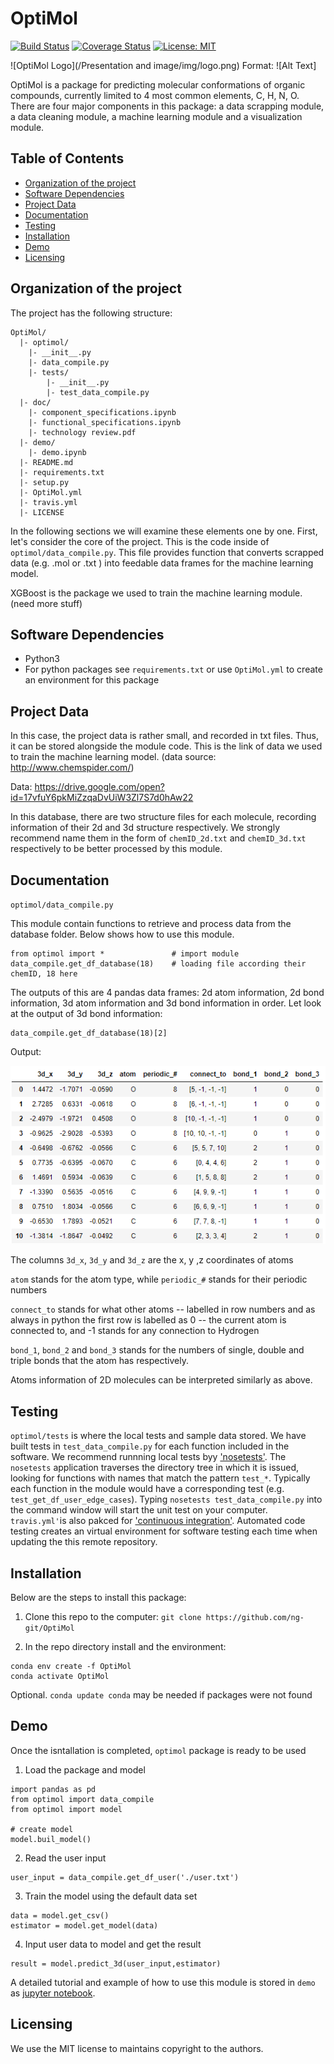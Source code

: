# OptiMol

[![Build Status](https://travis-ci.org/ng-git/OptiMol.svg?branch=master)](https://travis-ci.org/github/ng-git/OptiMol)
[![Coverage Status](https://coveralls.io/repos/github/ng-git/OptiMol/badge.svg?branch=master)](https://coveralls.io/github/ng-git/OptiMol?branch=master)
[![License: MIT](https://img.shields.io/badge/License-MIT-green.svg)](https://opensource.org/licenses/MIT)
 
![OptiMol Logo](/Presentation and image/img/logo.png)
Format: ![Alt Text]

OptiMol is a package for predicting molecular conformations of organic compounds, currently limited to 4 most common elements, C, H, N, O.  There are four major components in this package: a data scrapping module, a data cleaning module, a machine learning module and  a visualization module.

## Table of Contents


- [Organization of the  project](#Organization-of-the-project)
- [Software Dependencies](#Software-Dependencies)
- [Project Data](#Project-Data)
- [Documentation](#Documentation)
- [Testing](#Testing)
- [Installation](#Installation)
- [Demo](#Demo)
- [Licensing](#Licensing)


## Organization of the  project

The project has the following structure:

    OptiMol/
      |- optimol/
      	|- __init__.py
      	|- data_compile.py
        |- tests/
        	|- __init__.py
            |- test_data_compile.py
      |- doc/
        |- component_specifications.ipynb
        |- functional_specifications.ipynb
        |- technology review.pdf
      |- demo/
        |- demo.ipynb
      |- README.md
      |- requirements.txt
      |- setup.py
      |- OptiMol.yml
      |- travis.yml
      |- LICENSE
      

In the following sections we will examine these elements one by one. First, let's consider the core of the project. This is the code inside of `optimol/data_compile.py`. This file provides function that converts scrapped data (e.g. .mol or .txt ) into feedable data frames for the machine learning model.

XGBoost is the package we used to train the machine learning module. (need more stuff)

## Software Dependencies

- Python3
- For python packages see `requirements.txt` or use `OptiMol.yml` to create an environment for this package

## Project Data

In this case, the project data is rather small, and recorded in txt files.  Thus, it can be stored alongside the module code.  This is the link of data we used to train the machine learning model. (data source: http://www.chemspider.com/)  

Data: https://drive.google.com/open?id=17vfuY6pkMiZzqaDvUiW3Zl7S7d0hAw22

In this database, there are two structure files for each molecule, recording information of their 2d and 3d structure respectively. We strongly recommend name them in the form of `chemID_2d.txt` and `chemID_3d.txt` respectively to be better processed by this module.

## Documentation

`optimol/data_compile.py`

This module contain functions to retrieve and process data from the database folder. Below shows how to use this module. 

```
from optimol import * 				# import module
data_compile.get_df_database(18) 	# loading file according their chemID, 18 here
```

The outputs of this are 4 pandas data frames: 2d atom information, 2d bond information, 3d atom information and 3d bond information in order. Let look at the output of 3d bond information:

```
data_compile.get_df_database(18)[2]
```

Output:

![](https://github.com/ShadyMikey/OptiMol/blob/master/Presentation%20and%20image/image-20200313153002994.png)

The columns `3d_x`, `3d_y` and `3d_z` are the x, y ,z coordinates of atoms

`atom` stands for the atom type, while `periodic_#` stands for their periodic numbers

`connect_to` stands for what other atoms -- labelled in row numbers and as always in python the first row is labelled as 0 -- the current atom is connected to, and -1 stands for any connection to Hydrogen

`bond_1`, `bond_2` and `bond_3` stands for the numbers of single, double and triple bonds that the atom has respectively.

Atoms information of 2D molecules can be interpreted similarly as above.

## Testing

`optimol/tests` is where the local tests and sample data stored. We have built tests in `test_data_compile.py` for each function included in the software. We recommend runnning local tests byy ['nosetests'](nose.readthedocs.io/en/latest/).  The `nosetests` application traverses the directory tree in which it is issued, looking for functions with names that match the pattern `test_*`. Typically each function in the module would have a corresponding test (e.g. `test_get_df_user_edge_cases`). Typing `nosetests test_data_compile.py` into the command window will start the unit test on your computer. `travis.yml'`is also pakced for ['continuous integration'](https://docs.travis-ci.com/user/customizing-the-build). Automated code testing creates an virtual environment for software testing each time when updating the this remote repository.

## Installation

Below are the steps to install this package:

1. Clone this repo to the computer: `git clone https://github.com/ng-git/OptiMol`

2. In the repo directory install and the environment:
```
conda env create -f OptiMol
conda activate OptiMol
```
Optional. `conda update conda` may be needed if packages were not found

## Demo

Once the isntallation is completed, `optimol` package is ready to be used

1. Load the package and model
```
import pandas as pd
from optimol import data_compile
from optimol import model
    
# create model
model.buil_model()
```
2. Read the user input
```    
user_input = data_compile.get_df_user('./user.txt')
```
3. Train the model using the default data set
```
data = model.get_csv()
estimator = model.get_model(data)
```    
4. Input user data to model and get the result 
```
result = model.predict_3d(user_input,estimator)
``` 
   
A detailed tutorial and example of how to use this module is stored in `demo` as [jupyter notebook](https://jupyter.org/).

## Licensing

We use the MIT license to maintains copyright to the authors.
